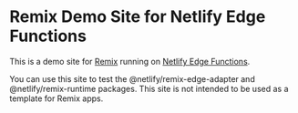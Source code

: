 # Remix Demo Site for Netlify Edge Functions

This is a demo site for [Remix](https://remix.run) running on
[Netlify Edge Functions](https://docs.netlify.com/edge-functions/overview/).

You can use this site to test the @netlify/remix-edge-adapter and @netlify/remix-runtime packages. This site is not
intended to be used as a template for Remix apps.
